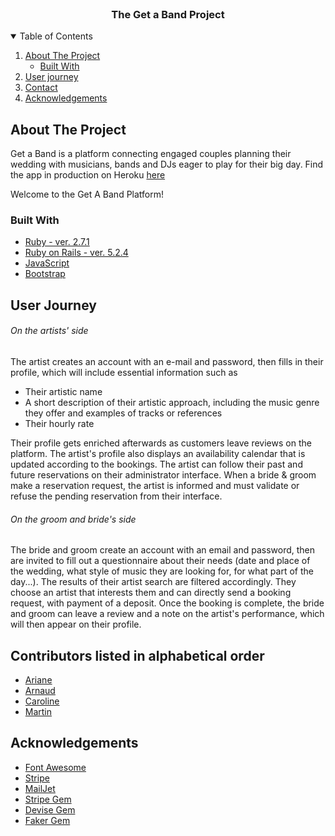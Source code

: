 <!-- PROJECT LOGO -->
<br />
<p align="center">
  <h3 align="center">The Get a Band Project</h3>
</p>


<!-- TABLE OF CONTENTS -->
<details open="open">
  <summary>Table of Contents</summary>
  <ol>
    <li>
      <a href="#about-the-project">About The Project</a>
      <ul>
        <li><a href="#built-with">Built With</a></li>
      </ul>
    </li>
    <li><a href="#user-journey">User journey</a></li>   
    <li><a href="#contact">Contact</a></li>
    <li><a href="#acknowledgements">Acknowledgements</a></li>
  </ol>
</details>



<!-- ABOUT THE PROJECT -->
## About The Project

Get a Band is a platform connecting engaged couples planning their wedding with musicians, bands and DJs eager to play for their big day. Find the app in production on Heroku [here](https://get-a-band.herokuapp.com/)

Welcome to the Get A Band Platform!

### Built With

* [Ruby - ver. 2.7.1](https://ruby-doc.org/core-2.7.1/)
* [Ruby on Rails - ver. 5.2.4](https://rubyonrails.org/)
* [JavaScript](https://www.ecma-international.org/publications-and-standards/standards/ecma-262/)
* [Bootstrap](https://getbootstrap.com)


<!-- USER JOURNEY -->
## User Journey
###### On the artists' side
The artist creates an account with an e-mail and password, then fills in their profile, which will include essential information such as
* Their artistic name
* A short description of their artistic approach, including the music genre they offer and examples of tracks or references
* Their hourly rate

Their profile gets enriched afterwards as customers leave reviews on the platform. The artist's profile also displays an availability calendar that is updated according to the bookings.
The artist can follow their past and future reservations on their administrator interface. When a bride & groom make a reservation request, the artist is informed and must validate or refuse the pending reservation from their interface.

###### On the groom and bride's side
The bride and groom create an account with an email and password, then are invited to fill out a questionnaire about their needs (date and place of the wedding, what style of music they are looking for, for what part of the day...). The results of their artist search are filtered accordingly. They choose an artist that interests them and can directly send a booking request, with payment of a deposit.
Once the booking is complete, the bride and groom can leave a review and a note on the artist's performance, which will then appear on their profile.


<!-- CONTACT -->
## Contributors listed in alphabetical order
* [Ariane](https://github.com/arejl)
* [Arnaud](https://github.com/JAG-ROSA/)
* [Caroline](https://github.com/Caro407)
* [Martin](https://github.com/Martinfzz)


<!-- ACKNOWLEDGEMENTS -->
## Acknowledgements
* [Font Awesome](https://fontawesome.com)
* [Stripe](https://stripe.com/fr)
* [MailJet](https://fr.mailjet.com/)
* [Stripe Gem](https://github.com/stripe/stripe-ruby)
* [Devise Gem](https://github.com/heartcombo/devise)
* [Faker Gem](https://github.com/faker-ruby/faker) 